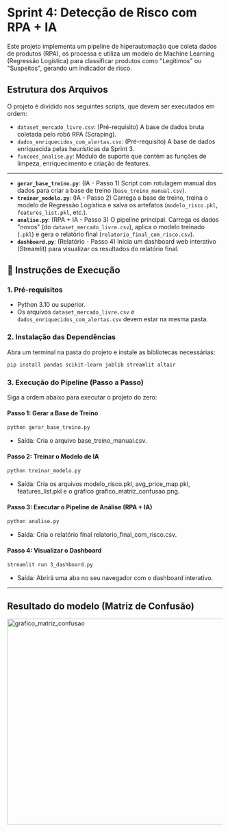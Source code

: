 # Sprint 4: Detecção de Risco com RPA + IA

Este projeto implementa um pipeline de hiperautomação que coleta dados de produtos (RPA), os processa e utiliza um modelo de Machine Learning (Regressão Logística) para classificar produtos como "Legítimos" ou "Suspeitos", gerando um indicador de risco.

## Estrutura dos Arquivos

O projeto é dividido nos seguintes scripts, que devem ser executados em ordem:

-   `dataset_mercado_livre.csv`: (Pré-requisito) A base de dados bruta coletada pelo robô RPA (Scraping).
-   `dados_enriquecidos_com_alertas.csv`: (Pré-requisito) A base de dados enriquecida pelas heurísticas da Sprint 3.
-   `funcoes_analise.py`: Módulo de suporte que contém as funções de limpeza, enriquecimento e criação de features.
-   ---
-   **`gerar_base_treino.py`**: (IA - Passo 1) Script com rotulagem manual dos dados para criar a base de treino (`base_treino_manual.csv`).
-   **`treinar_modelo.py`**: (IA - Passo 2) Carrega a base de treino, treina o modelo de Regressão Logística e salva os artefatos (`modelo_risco.pkl`, `features_list.pkl`, etc.).
-   **`analise.py`**: (RPA + IA - Passo 3) O pipeline principal. Carrega os dados "novos" (do `dataset_mercado_livre.csv`), aplica o modelo treinado (`.pkl`) e gera o relatório final (`relatorio_final_com_risco.csv`).
-   **`dashboard.py`**: (Relatório - Passo 4) Inicia um dashboard web interativo (Streamlit) para visualizar os resultados do relatório final.

## 🚀 Instruções de Execução

### 1. Pré-requisitos

-   Python 3.10 ou superior.
-   Os arquivos `dataset_mercado_livre.csv` e `dados_enriquecidos_com_alertas.csv` devem estar na mesma pasta.

### 2. Instalação das Dependências

Abra um terminal na pasta do projeto e instale as bibliotecas necessárias:

```bash
pip install pandas scikit-learn joblib streamlit altair
```

### 3. Execução do Pipeline (Passo a Passo)

Siga a ordem abaixo para executar o projeto do zero:

#### Passo 1: Gerar a Base de Treino

```bash
python gerar_base_treino.py
```
* Saída: Cria o arquivo base_treino_manual.csv.

#### Passo 2: Treinar o Modelo de IA

```bash
python treinar_modelo.py
```
* Saída: Cria os arquivos modelo_risco.pkl, avg_price_map.pkl, features_list.pkl e o gráfico grafico_matriz_confusao.png.

#### Passo 3: Executar o Pipeline de Análise (RPA + IA)

```bash
python analise.py
```
* Saída: Cria o relatório final relatorio_final_com_risco.csv.

#### Passo 4: Visualizar o Dashboard

```bash
streamlit run 3_dashboard.py
```
* Saída: Abrirá uma aba no seu navegador com o dashboard interativo.

---

## Resultado do modelo (Matriz de Confusão)


<img width="640" height="480" alt="grafico_matriz_confusao" src="https://github.com/user-attachments/assets/b28a79a3-1ede-470e-a72e-34bf3d6a4ec8" />

